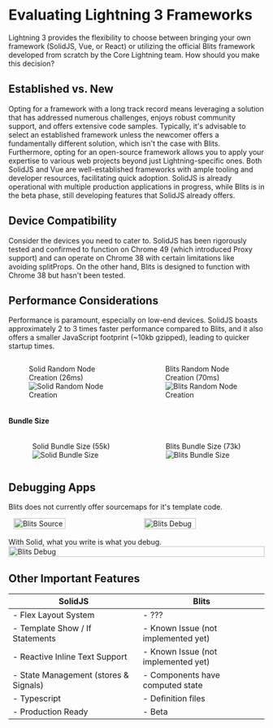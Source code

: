 <style>
  img {
      transition:transform 0.25s ease;
  }

  img:hover {
      -webkit-transform:scale(1.8);
      transform:scale(1.8);
  }
</style>

# Evaluating Lightning 3 Frameworks

Lightning 3 provides the flexibility to choose between bringing your own framework (SolidJS, Vue, or React) or utilizing the official Blits framework developed from scratch by the Core Lightning team. How should you make this decision?

## Established vs. New

Opting for a framework with a long track record means leveraging a solution that has addressed numerous challenges, enjoys robust community support, and offers extensive code samples. Typically, it's advisable to select an established framework unless the newcomer offers a fundamentally different solution, which isn't the case with Blits. Furthermore, opting for an open-source framework allows you to apply your expertise to various web projects beyond just Lightning-specific ones. Both SolidJS and Vue are well-established frameworks with ample tooling and developer resources, facilitating quick adoption. SolidJS is already operational with multiple production applications in progress, while Blits is in the beta phase, still developing features that SolidJS already offers.

## Device Compatibility

Consider the devices you need to cater to. SolidJS has been rigorously tested and confirmed to function on Chrome 49 (which introduced Proxy support) and can operate on Chrome 38 with certain limitations like avoiding splitProps. On the other hand, Blits is designed to function with Chrome 38 but hasn't been tested.

## Performance Considerations

Performance is paramount, especially on low-end devices. SolidJS boasts approximately 2 to 3 times faster performance compared to Blits, and it also offers a smaller JavaScript footprint (~10kb gzipped), leading to quicker startup times.

<div style="display: flex; justify-content: center; gap: 30px">
  <figure>
    <figcaption>Solid Random Node Creation (26ms)</figcaption>
    <img src="images/Solid-RandomNodes.png" alt="Solid Random Node Creation">
  </figure>

  <figure>
    <figcaption>Blits Random Node Creation (70ms)</figcaption>
    <img src="images/Blits-RandomNodes.png" alt="Blits Random Node Creation">
  </figure>
</div>

#### Bundle Size

<div style="display: flex; justify-content: center; gap: 30px">
  <figure>
    <figcaption>Solid Bundle Size (55k)</figcaption>
    <img src="images/Solid-bundleSize.png" alt="Solid Bundle Size">
  </figure>

  <figure>
    <figcaption>Blits Bundle Size (73k)</figcaption>
    <img src="images/Blits-bundleSize.png" alt="Blits Bundle Size">
  </figure>
</div>

## Debugging Apps

Blits does not currently offer sourcemaps for it's template code.

<div style="display: flex; justify-content: center; gap: 30px">
    <img src="images/Blits-TileSource.png" alt="Blits Source" style="width: 45%;">
    <img src="images/Blits-Debug.png" alt="Blits Debug" style="width: 45%;">
</div>

<br>
With Solid, what you write is what you debug.

<div style="display: flex; justify-content: center; gap: 30px">
    <img src="images/Solid-Debug.png" alt="Blits Debug" style="width: 100%;">
</div>

## Other Important Features

| SolidJS                               | Blits                               |
| ------------------------------------- | ----------------------------------- |
| - Flex Layout System                  | - ???                               |
| - Template Show / If Statements       | - Known Issue (not implemented yet) |
| - Reactive Inline Text Support        | - Known Issue (not implemented yet) |
| - State Management (stores & Signals) | - Components have computed state    |
| - Typescript                          | - Definition files                  |
| - Production Ready                    | - Beta                              |
